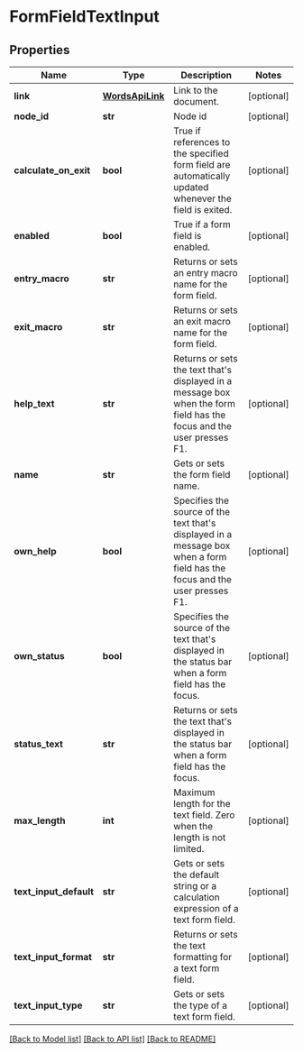 # FormFieldTextInput

## Properties
Name | Type | Description | Notes
------------ | ------------- | ------------- | -------------
**link** | [**WordsApiLink**](WordsApiLink.md) | Link to the document. | [optional] 
**node_id** | **str** | Node id | [optional] 
**calculate_on_exit** | **bool** | True if references to the specified form field are automatically updated whenever the field is exited. | [optional] 
**enabled** | **bool** | True if a form field is enabled. | [optional] 
**entry_macro** | **str** | Returns or sets an entry macro name for the form field. | [optional] 
**exit_macro** | **str** | Returns or sets an exit macro name for the form field. | [optional] 
**help_text** | **str** | Returns or sets the text that&#39;s displayed in a message box when the form field has the focus and the user presses F1. | [optional] 
**name** | **str** | Gets or sets the form field name. | [optional] 
**own_help** | **bool** | Specifies the source of the text that&#39;s displayed in a message box when a form field has the focus and the user presses F1. | [optional] 
**own_status** | **bool** | Specifies the source of the text that&#39;s displayed in the status bar when a form field has the focus. | [optional] 
**status_text** | **str** | Returns or sets the text that&#39;s displayed in the status bar when a form field has the focus. | [optional] 
**max_length** | **int** | Maximum length for the text field. Zero when the length is not limited. | [optional] 
**text_input_default** | **str** | Gets or sets the default string or a calculation expression of a text form field.  | [optional] 
**text_input_format** | **str** | Returns or sets the text formatting for a text form field. | [optional] 
**text_input_type** | **str** | Gets or sets the type of a text form field. | [optional] 

[[Back to Model list]](../README.md#documentation-for-models) [[Back to API list]](../README.md#documentation-for-api-endpoints) [[Back to README]](../README.md)



